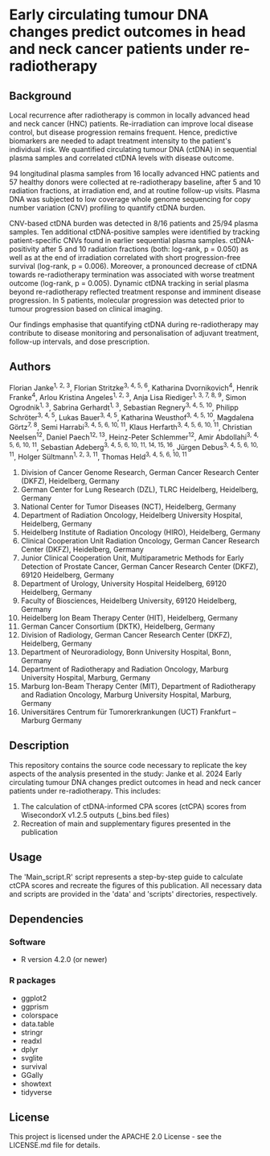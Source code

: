 # Early circulating tumour DNA changes predict outcomes in head and neck cancer patients under re-radiotherapy

## Background
Local recurrence after radiotherapy is common in locally advanced head and neck cancer (HNC) patients. Re-irradiation can improve local disease control, but disease progression remains frequent. Hence, predictive biomarkers are needed to adapt treatment intensity to the patient's individual risk. We quantified circulating tumour DNA (ctDNA) in sequential plasma samples and correlated ctDNA levels with disease outcome.

94 longitudinal plasma samples from 16 locally advanced HNC patients and 57 healthy donors were collected at re-radiotherapy baseline, after 5 and 10 radiation fractions, at irradiation end, and at routine follow-up visits. Plasma DNA was subjected to low coverage whole genome sequencing for copy number variation (CNV) profiling to quantify ctDNA burden.

CNV-based ctDNA burden was detected in 8/16 patients and 25/94 plasma samples. Ten additional ctDNA-positive samples were identified by tracking patient-specific CNVs found in earlier sequential plasma samples. ctDNA-positivity after 5 and 10 radiation fractions (both: log-rank, p = 0.050) as well as at the end of irradiation correlated with short progression-free survival (log-rank, p = 0.006). Moreover, a pronounced decrease of ctDNA towards re-radiotherapy termination was associated with worse treatment outcome (log-rank, p = 0.005). Dynamic ctDNA tracking in serial plasma beyond re-radiotherapy reflected treatment response and imminent disease progression. In 5 patients, molecular progression was detected prior to tumour progression based on clinical imaging.

Our findings emphasise that quantifying ctDNA during re-radiotherapy may contribute to disease monitoring and personalisation of adjuvant treatment, follow-up intervals, and dose prescription.

## Authors
Florian Janke<sup>1, 2, 3</sup>, Florian Stritzke<sup>3, 4, 5, 6</sup>, Katharina Dvornikovich<sup>4</sup>, Henrik Franke<sup>4</sup>, Arlou Kristina Angeles<sup>1, 2, 3</sup>, Anja Lisa Riediger<sup>1, 3, 7, 8, 9</sup>, Simon Ogrodnik<sup>1, 3</sup>, Sabrina Gerhardt<sup>1, 3</sup>, Sebastian Regnery<sup>3, 4, 5, 10</sup>, Philipp Schröter<sup>3, 4, 5</sup>, Lukas Bauer<sup>3, 4, 5</sup>, Katharina Weusthof<sup>3, 4, 5, 10</sup>, Magdalena Görtz<sup>7, 8</sup>, Semi Harrabi<sup>3, 4, 5, 6, 10, 11</sup>, Klaus Herfarth<sup>3, 4, 5, 6, 10, 11</sup>, Christian Neelsen<sup>12</sup>, Daniel Paech<sup>12, 13</sup>, Heinz-Peter Schlemmer<sup>12</sup>, Amir Abdollahi<sup>3, 4, 5, 6, 10, 11</sup>, Sebastian Adeberg<sup>3, 4, 5, 6, 10, 11, 14, 15, 16</sup>, Jürgen Debus<sup>3, 4, 5, 6, 10, 11</sup>, Holger Sültmann<sup>1, 2, 3, 11</sup>, Thomas Held<sup>3, 4, 5, 6, 10, 11</sup>

1. Division of Cancer Genome Research, German Cancer Research Center (DKFZ), Heidelberg, Germany
2. German Center for Lung Research (DZL), TLRC Heidelberg, Heidelberg, Germany
3. National Center for Tumor Diseases (NCT), Heidelberg, Germany
4. Department of Radiation Oncology, Heidelberg University Hospital, Heidelberg, Germany
5. Heidelberg Institute of Radiation Oncology (HIRO), Heidelberg, Germany
6. Clinical Cooperation Unit Radiation Oncology, German Cancer Research Center (DKFZ), Heidelberg, Germany
7. Junior Clinical Cooperation Unit, Multiparametric Methods for Early Detection of Prostate Cancer, German Cancer Research Center (DKFZ), 69120 Heidelberg, Germany
8. Department of Urology, University Hospital Heidelberg, 69120 Heidelberg, Germany
9. Faculty of Biosciences, Heidelberg University, 69120 Heidelberg, Germany
10. Heidelberg Ion Beam Therapy Center (HIT), Heidelberg, Germany
11. German Cancer Consortium (DKTK), Heidelberg, Germany
12. Division of Radiology, German Cancer Research Center (DKFZ), Heidelberg, Germany
13. Department of Neuroradiology, Bonn University Hospital, Bonn, Germany
14. Department of Radiotherapy and Radiation Oncology, Marburg University Hospital, Marburg, Germany
15. Marburg Ion-Beam Therapy Center (MIT), Department of Radiotherapy and Radiation Oncology, Marburg University Hospital, Marburg, Germany
16. Universitäres Centrum für Tumorerkrankungen (UCT) Frankfurt – Marburg Germany


## Description
This repository contains the source code necessary to replicate the key aspects of the analysis presented in the study: Janke et al. 2024 Early circulating tumour DNA changes predict outcomes in head and neck
cancer patients under re-radiotherapy. This includes:
1. The calculation of ctDNA-informed CPA scores (ctCPA) scores from WisecondorX v1.2.5 outputs (_bins.bed files)
2. Recreation of main and supplementary figures presented in the publication

## Usage
The 'Main_script.R' script represents a step-by-step guide to calculate ctCPA scores and recreate the figures of this publication. All necessary data and scripts are provided in the 'data' and 'scripts' directories, respectively.

## Dependencies
### Software
- R version 4.2.0 (or newer)

### R packages
- ggplot2
- ggprism
- colorspace
- data.table
- stringr
- readxl
- dplyr
- svglite
- survival
- GGally
- showtext
- tidyverse

## License
This project is licensed under the APACHE 2.0 License - see the LICENSE.md file for details.
